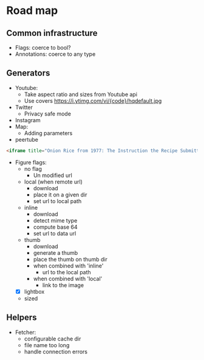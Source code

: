 # Road map

## Common infrastructure

- Flags: coerce to bool?
- Annotations: coerce to any type

## Generators

- Youtube:
    - Take aspect ratio and sizes from Youtube api
    - Use covers https://i.ytimg.com/vi/{code}/hqdefault.jpg
- Twitter
    - Privacy safe mode
- Instagram
- Map:
    - Adding parameters
- peertube
```html
<iframe title="Onion Rice from 1977: The Instruction the Recipe Submitter gives is Priceless!" src="https://tilvids.com/videos/embed/bb6057d2-427b-4c31-9b8c-0a8c7d0a29c9?start=4m51s&amp;stop=5m1s&amp;loop=1&amp;autoplay=1&amp;muted=1" allowfullscreen="" sandbox="allow-same-origin allow-scripts allow-popups" width="560" height="315" frameborder="0"></iframe>
```
- Figure flags:
	- no flag
		- Un modified url
	- local (when remote url)
		- download
		- place it on a given dir
		- set url to local path
	- inline
		- download
		- detect mime type
		- compute base 64
		- set url to data url
	- thumb
		- download
		- generate a thumb
		- place the thumb on thumb dir
		- when combined with 'inline'
			- url to the local path
		- when combined with 'local'
			- link to the image
	- [x] lightbox
	- sized

## Helpers

- Fetcher:
	- configurable cache dir
	- file name too long
	- handle connection errors







